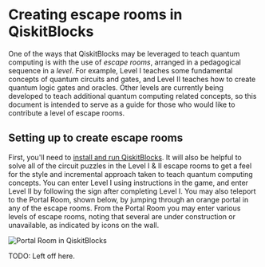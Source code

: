 # Creating escape rooms in QiskitBlocks

One of the ways that QiskitBlocks may be leveraged to teach quantum computing is with the use of *escape rooms*, arranged in a pedagogical sequence in a *level*. For example, Level I teaches some fundamental concepts of quantum circuits and gates, and Level II teaches how to create quantum logic gates and oracles. Other levels are currently being developed to teach additional quantum computing related concepts, so this document is intended to serve as a guide for those who would like to contribute a level of escape rooms.

## Setting up to create escape rooms

First, you'll need to [install and run QiskitBlocks](https://github.com/JavaFXpert/QiskitBlocks/blob/master/README.md). It will also be helpful to solve all of the circuit puzzles in the Level I & II escape rooms to get a feel for the style and incremental approach taken to teach quantum computing concepts. You can enter Level I using instructions in the game, and enter Level II by following the  sign after completing Level I. You may also teleport to the Portal Room, shown below, by jumping through an orange portal in any of the escape rooms. From the Portal Room you may enter various levels of escape rooms, noting that several are under construction or unavailable, as indicated by icons on the wall.

![Portal Room in QiskitBlocks](https://github.com/JavaFXpert/QiskitBlocks/raw/master/qiskitblocks_portal_room.png)

TODO: Left off here.